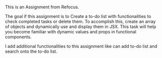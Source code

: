 This is an Assignment from Refocus.

The goal if this assignment is to Create a to-do list with functionalities to check completed tasks or delete them.
To accomplish this, create an array of objects and dynamically use and display
them in JSX. This task will help you become familiar with dynamic values and
props in functional components.

I add additional functionalities to this assignment like can add to-do list and search onto the to-do list.
